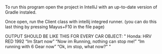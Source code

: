To run this program open the project in IntelliJ with an up-to-date version of Gradle instaled.

Once open, run the Client class with intellij integred runner.
(you can do this last thing by pressing Mayus+F10 in the file page)

OUTPUT SHOULD BE LIKE THIS FOR EVERY CAR OBJECT:
"
Honda:
HRV
RED
1992
“Im Start now”
“Now im Running, nothing can stop me!”
“Im running with 6 Gear now”
“Ok, im stop, what now?”
"